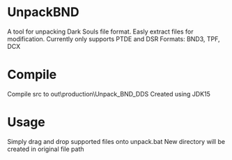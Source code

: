 # UnpackBND
A tool for unpacking Dark Souls file format. Easly extract files for modification.
Currently only supports PTDE and DSR
Formats: BND3, TPF, DCX
# Compile
Compile src to out\production\Unpack_BND_DDS
Created using JDK15
# Usage
Simply drag and drop supported files onto unpack.bat
New directory will be created in original file path
